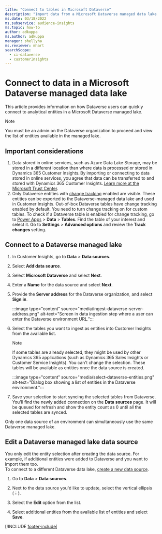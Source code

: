 ```yaml
---
title: "Connect to tables in Microsoft Dataverse"
description: "Import data from a Microsoft Dataverse managed data lake."
ms.date: 03/18/2022
ms.subservice: audience-insights
ms.topic: how-to
author: adkuppa
ms.author: adkuppa
manager: shellyha
ms.reviewer: mhart
searchScope: 
  - ci-dataverse
  - customerInsights
---
```


# Connect to data in a Microsoft Dataverse managed data lake

This article provides information on how Dataverse users can quickly connect to analytical entities in a Microsoft Dataverse managed lake. 

> [!NOTE]
> You must be an admin on the Dataverse organization to proceed and view the list of entities available in the managed lake.

## Important considerations

1. Data stored in online services, such as Azure Data Lake Storage, may be stored in a different location than where data is processed or stored in Dynamics 365 Customer Insights. By importing or connecting to data stored in online services, you agree that data can be transferred to and stored with Dynamics 365 Customer Insights. [Learn more at the Microsoft Trust Center](https://www.microsoft.com/trust-center).
2. Only Dataverse entities with [change tracking](/power-platform/admin/enable-change-tracking-control-data-synchronization) enabled are visible. These entities can be exported to the Dataverse-managed data lake and used in Customer Insights. Out-of-box Dataverse tables have change tracking enabled by default. You need to turn change tracking on for custom tables. To check if a Dataverse table is enabled for change tracking, go to [Power Apps](https://make.powerapps.com) > **Data** > **Tables**. Find the table of your interest and select it. Go to **Settings** > **Advanced options** and review the **Track changes** setting.

## Connect to a Dataverse managed lake

1. In Customer Insights, go to **Data** > **Data sources**.

2. Select **Add data source**.

3. Select **Microsoft Dataverse** and select **Next**.

4. Enter a **Name** for the data source and select **Next**. 

5. Provide the **Server address** for the Dataverse organization, and select **Sign in**.

   :::image type="content" source="media/ingest-dataverse-server-address.png" alt-text="Screen in data ingestion step where a user can enter the Dataverse environment URL.":::

6. Select the tables you want to ingest as entities into Customer Insights from the available list.    

   > [!NOTE]
   > If some tables are already selected, they might be used by other Dynamics 365 applications (such as Dynamics 365 Sales Insights or Customer Service Insights). You can't change the selection. These tables will be available as entities once the data source is created.

   :::image type="content" source="media/select-dataverse-entities.png" alt-text="Dialog box showing a list of entities in the Dataverse environment.":::

7. Save your selection to start syncing the selected tables from Dataverse. You'll find the newly added connection on the **Data sources** page. It will be queued for refresh and show the entity count as 0 until all the selected tables are synced.

Only one data source of an environment can simultaneously use the same Dataverse managed lake.

## Edit a Dataverse managed lake data source

You only edit the entity selection after creating the data source. For example, if additional entities were added to Dataverse and you want to import them too.    
To connect to a different Dataverse data lake, [create a new data source](#connect-to-a-dataverse-managed-lake).

1. Go to **Data** > **Data sources**.

2. Next to the data source you'd like to update, select the vertical ellipsis (&vellip;).

3. Select the **Edit** option from the list.

4. Select additional entities from the available list of entities and select **Save**.

[!INCLUDE [footer-include](includes/footer-banner.md)]
